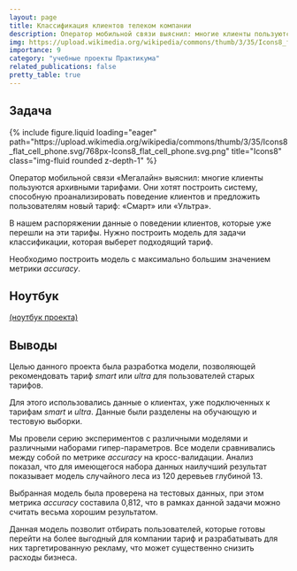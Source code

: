 ```yaml
---
layout: page
title: Классификация клиентов телеком компании
description: Оператор мобильной связи выяснил: многие клиенты пользуются архивными тарифами. Они хотят построить систему, способную проанализировать поведение клиентов и предложить пользователям один из новых тарифов.
img: https://upload.wikimedia.org/wikipedia/commons/thumb/3/35/Icons8_flat_cell_phone.svg/768px-Icons8_flat_cell_phone.svg.png
importance: 9
category: "учебные проекты Практикума"
related_publications: false
pretty_table: true
---
```


## Задача

<div class="row">
    <div class="col-sm mt-3 mt-md-0">
        {% include figure.liquid loading="eager" path="https://upload.wikimedia.org/wikipedia/commons/thumb/3/35/Icons8_flat_cell_phone.svg/768px-Icons8_flat_cell_phone.svg.png" title="Icons8" class="img-fluid rounded z-depth-1" %}
    </div>
</div>

Оператор мобильной связи «Мегалайн» выяснил: многие клиенты пользуются архивными тарифами. Они хотят построить систему, способную проанализировать поведение клиентов и предложить пользователям новый тариф: «Смарт» или «Ультра».

В нашем распоряжении данные о поведении клиентов, которые уже перешли на эти тарифы. Нужно построить модель для задачи классификации, которая выберет подходящий тариф.

Необходимо построить модель с максимально большим значением метрики _accuracy_.

## Ноутбук

[(ноутбук проекта)](https://github.com/onixlas/DS_portfolio/tree/main/ML_p6_telecom/telecom.ipynb)

## Выводы

Целью данного проекта была разработка модели, позволяющей рекомендовать тариф _smart_ или _ultra_ для пользователей старых тарифов.

Для этого использовались данные о клиентах, уже подключенных к тарифам _smart_ и _ultra_. Данные были разделены на обучающую и тестовую выборки.

Мы провели серию экспериментов с различными моделями и различными наборами гипер-параметров. Все модели сравнивались между собой по метрике _accuracy_ на кросс-валидации. Анализ показал, что для имеющегося набора данных наилучший результат показывает модель случайного леса из 120 деревьев глубиной 13.

Выбранная модель была проверена на тестовых данных, при этом метрика _accuracy_ составила 0,812, что в рамках данной задачи можно считать весьма хорошим результатом.

Данная модель позволит отбирать пользователей, которые готовы перейти на более выгодный для компании тариф и разрабатывать для них таргетированную рекламу, что может существенно снизить расходы бизнеса.
